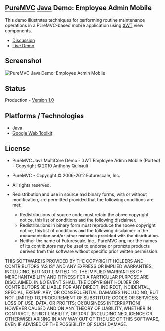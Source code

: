 ## [PureMVC](http://puremvc.github.com/) [Java](https://github.com/PureMVC/puremvc-java-multicore-framework/wiki) Demo: Employee Admin Mobile
This demo illustrates techniques for performing routine maintenance operations in a PureMVC-based mobile application using [GWT](http://en.wikipedia.org/wiki/Google_Web_Toolkit) view components.

* [Discussion](http://forums.puremvc.org/index.php?topic=1807.0)
* [Live Demo](http://employeemobile.appspot.com/)

## Screenshot
![PureMVC Java Demo: Employee Admin Mobile](http://puremvc.org/pages/images/screenshots/PureMVC-Shot-Java-EmployeeAdmin-Mobile.png)

## Status
Production - [Version 1.0](https://github.com/PureMVC/puremvc-java-demo-gwt-employeeadmin-mobile/blob/master/VERSION)

## Platforms / Technologies
* [Java](http://en.wikipedia.org/wiki/Java_\(programming_language\))
* [Google Web Toolkit](http://en.wikipedia.org/wiki/Google_Web_Toolkit)

## License
* PureMVC Java MultiCore Demo - GWT Employee Admin Mobile (Ported) - Copyright © 2010 Anthony Quinault 
* PureMVC - Copyright © 2006-2012 Futurescale, Inc.
* All rights reserved.

* Redistribution and use in source and binary forms, with or without modification, are permitted provided that the following conditions are met:

  * Redistributions of source code must retain the above copyright notice, this list of conditions and the following disclaimer.
  * Redistributions in binary form must reproduce the above copyright notice, this list of conditions and the following disclaimer in the documentation and/or other materials provided with the distribution.
  * Neither the name of Futurescale, Inc., PureMVC.org, nor the names of its contributors may be used to endorse or promote products derived from this software without specific prior written permission.

THIS SOFTWARE IS PROVIDED BY THE COPYRIGHT HOLDERS AND CONTRIBUTORS "AS IS" AND ANY EXPRESS OR IMPLIED WARRANTIES, INCLUDING, BUT NOT LIMITED TO, THE IMPLIED WARRANTIES OF MERCHANTABILITY AND FITNESS FOR A PARTICULAR PURPOSE ARE DISCLAIMED. IN NO EVENT SHALL THE COPYRIGHT HOLDER OR CONTRIBUTORS BE LIABLE FOR ANY DIRECT, INDIRECT, INCIDENTAL, SPECIAL, EXEMPLARY, OR CONSEQUENTIAL DAMAGES (INCLUDING, BUT NOT LIMITED TO, PROCUREMENT OF SUBSTITUTE GOODS OR SERVICES; LOSS OF USE, DATA, OR PROFITS; OR BUSINESS INTERRUPTION) HOWEVER CAUSED AND ON ANY THEORY OF LIABILITY, WHETHER IN CONTRACT, STRICT LIABILITY, OR TORT (INCLUDING NEGLIGENCE OR OTHERWISE) ARISING IN ANY WAY OUT OF THE USE OF THIS SOFTWARE, EVEN IF ADVISED OF THE POSSIBILITY OF SUCH DAMAGE.
